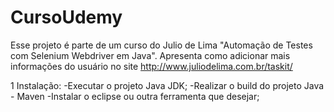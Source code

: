# CursoUdemy

Esse projeto é parte de um curso do Julio de Lima "Automação de Testes com Selenium Webdriver em Java".
Apresenta como adicionar mais informações do usuário no site http://www.juliodelima.com.br/taskit/

 1 Instalação:
    -Executar o projeto Java JDK;
    -Realizar o build do projeto Java - Maven 
    -Instalar o eclipse ou outra ferramenta que desejar; 
